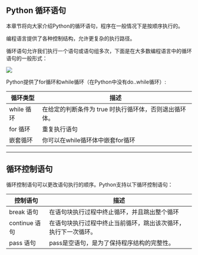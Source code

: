 ## Python 循环语句
本章节将向大家介绍Python的循环语句，程序在一般情况下是按顺序执行的。

编程语言提供了各种控制结构，允许更复杂的执行路径。

循环语句允许我们执行一个语句或语句组多次，下面是在大多数编程语言中的循环语句的一般形式：

![](https://www.runoob.com/wp-content/uploads/2013/11/loop_architecture.jpg)

Python提供了for循环和while循环（在Python中没有do..while循环）:

循环类型|描述
-|-
while 循环|在给定的判断条件为 true 时执行循环体，否则退出循环体。
for 循环|重复执行语句
嵌套循环|你可以在while循环体中嵌套for循环

---
## 循环控制语句
循环控制语句可以更改语句执行的顺序。Python支持以下循环控制语句：

控制语句|描述
-|-
break 语句|在语句块执行过程中终止循环，并且跳出整个循环
continue 语句|在语句块执行过程中终止当前循环，跳出该次循环，执行下一次循环。
pass 语句|pass是空语句，是为了保持程序结构的完整性。
